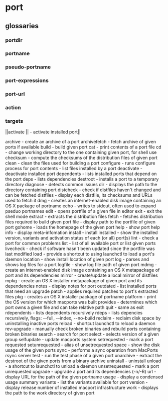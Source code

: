 # port


## glossaries

### portdir

### portname


### pseudo-portname


### port-expressions

### port-url


### action


### targets
||activate       || - activate installed port||

archive         - create an archive of a port
archivefetch    - fetch archive of given ports if available
build           - build given port
cat             - print contents of a port file
cd              - change working directory to the one containing given port, for shell use
checksum        - compute the checksums of the distribution files of given port
clean           - clean the files used for building a port
configure       - runs configure process for port
contents        - list files installed by a port
deactivate      - deactivate installed port
dependents      - lists installed ports that depend on the port
deps            - lists dependencies
destroot        - installs a port to a temporary directory
diagnose        - detects common issues
dir             - displays the path to the directory containing port
distcheck       - check if distfiles haven't changed and can be fetched
distfiles       - display each distfile, its checksums and URLs used to fetch it
dmg             - creates an internet-enabled disk image containing an OS X package of portname
echo            - writes to stdout, often used to expand pseduo portnames
edit            - opens portfile of a given file in editor
exit            - exit the shell mode
extract         - extracts the distribution files
fetch           - fetches distribution files required to build given port
file            - display path to the portfile of given port
gohome          - loads the homepage of the given port
help            - show port help
info            - display meta-infomation
install         - install
installed       - show the installed version, variants and activation status of each (or all) port(s)
lint            - check a port for common problems
list            - list of all available port or list given ports
livecheck       - check if software hasn't been updated since the portfile was last modified
load            - provide a shortcut to using launchctl to load a port's daemon
location        - show install location of given port
log             - parses and shows log files for a port
logfile         - show log file path of given port
mdmg            - create an internet-enabled disk image containing an OS X metapackage of port and its dependencies
mirror          - create/update a local mirror of distfiles
mpkg            - create an OS X installer metapackage of given port and its dependencies
notes           - display notes for port
outdated        - list installed ports that need an upgrade
patch           - applies required patches to port's extracted files
pkg             - creates an OS X installer package of portname
platform        - print the OS version for which macports was built
provides        - determines which port owns a given file and can take relative path
quit            - same as exit
rdependents     - lists dependents recursively
rdeps           - lists depencies recursively, flags: --full, --index, --no-build
reclaim         - reclaim disk space by uninstalling inactive ports
reload          - shortcut launchctl to reload a daemon
rev-upgrade     - manually check broken binaries and rebuild ports containing broken binaries
search          - search for port
select          - selects version of a given group
selfupdate      - update macports system
setrequested    - mark a port requested
setunrequested  - alias of unsetrequested
space           - show the disk usage of the given ports
sync            - performs a sync operation from MacPorts rsync server
test            - run the test phase of a given port
unarchive       - extract the destroot of the given ports from a binary archive
uninstall       - uninstall
unload          - a shortcut to launchctl to unload a daemon
unsetrequested  - mark a port unrequested
upgrade         - upgrade a port and its dependencies (-n/-R)
url             - display URL for the path of the given portname
usage           - display a condensed usage summary
variants        - list the variants available for port
version         - display release number of installed macport infrastructure
work            - displays the path to the work directory of given port
